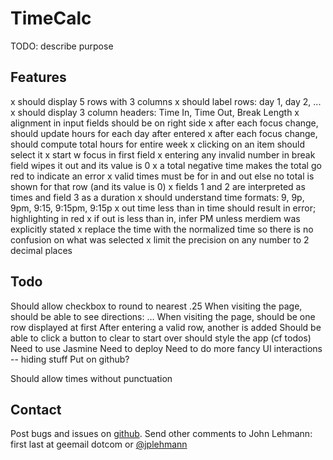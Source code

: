 TimeCalc
========
TODO: describe purpose


Features
--------
x should display 5 rows with 3 columns
x should label rows: day 1, day 2, ...
x should display 3 column headers: Time In, Time Out, Break Length
x alignment in input fields should be on right side
x after each focus change, should update hours for each day after entered
x after each focus change, should compute total hours for entire week
x clicking on an item should select it
x start w focus in first field
x entering any invalid number in break field wipes it out and its value is 0
x a total negative time makes the total go red to indicate an error
x valid times must be for in and out else no total is shown for that row (and its value is 0)
x fields 1 and 2 are interpreted as times and field 3 as a duration
x should understand time formats: 9, 9p, 9pm, 9:15, 9:15pm, 9:15p
x out time less than in time should result in error; highlighting in red
x if out is less than in, infer PM unless merdiem was explicitly stated
x replace the time with the normalized time so there is no confusion on what was selected
x limit the precision on any number to 2 decimal places


Todo
----
Should allow checkbox to round to nearest .25
When visiting the page, should be able to see directions: …
When visiting the page, should be one row displayed at first
After entering a valid row, another is added
Should be able to click a button to clear to start over
should style the app (cf todos)
Need to use Jasmine
Need to deploy
Need to do more fancy UI interactions -- hiding stuff
Put on github?

Should allow times without punctuation


Contact
-------
Post bugs and issues on [github].  Send other comments to John Lehmann:
first last at geemail dotcom or [@jplehmann]

[@jplehmann]: www.twitter.com/jplehmann
[github]: https://github.com/jplehmann/coursera/issues
